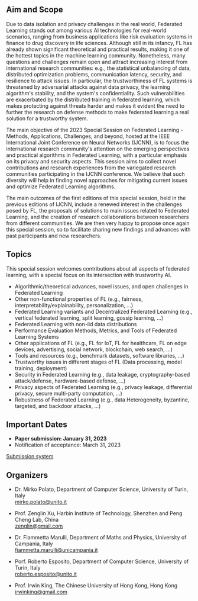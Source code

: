<!-- <p align="center">
  <a href="https://2023.ijcnn.org/">
    <img src="./logo_ss_ijcnn2023.png" />
  </a>
</p> -->

## Aim and Scope

Due to data isolation and privacy challenges in the real world, Federated Learning stands out among various AI technologies for real-world scenarios, ranging from business applications like risk evaluation systems in finance to drug discovery in life sciences. Although still in its infancy, FL has already shown significant theoretical and practical results, making it one of the hottest topics in the machine learning community. Nonetheless, many questions and challenges remain open and attract increasing interest from international research communities: e.g., the statistical unbalancing of data, distributed optimization problems, communication latency, security, and resilience to attack issues. In particular, the trustworthiness of FL systems is threatened by adversarial attacks against data privacy, the learning algorithm's stability, and the system's confidentiality. Such vulnerabilities are exacerbated by the distributed training in federated learning, which makes protecting against threats harder and makes it evident the need to further the research on defense methods to make federated learning a real solution for a trustworthy system.

The main objective of the 2023 Special Session on Federated Learning - Methods, Applications, Challenges, and beyond, hosted at the IEEE International Joint Conference on Neural Networks (IJCNN), is to focus the international research community's attention on the emerging perspectives and practical algorithms in Federated Learning, with a particular emphasis on its privacy and security aspects. This session aims to collect novel contributions and research experiences from the variegated research communities participating in the IJCNN conference. We believe that such diversity will help in finding novel approaches for mitigating current issues and optimize Federated Learning algorithms.

The main outcomes of the first editions of this special session, held in the previous editions of IJCNN, include a renewed interest in the challenges posed by FL, the proposals of solutions to main issues related to Federated Learning, and the creation of research collaborations between researchers from different communities. We are then very happy to propose once again this special session, so to facilitate sharing new findings and advances with past participants and new researchers.

## Topics

This special session welcomes contributions about all aspects of federated learning, with a special focus on its intersection with trustworthy AI.

- Algorithmic/theoretical advances, novel issues, and open challenges in Federated Learning
- Other non-functional properties of FL (e.g., fairness, interpretability/explainability, personalization, ...)
- Federated Learning variants and Decentralized Federated Learning (e.g., vertical federated learning, split learning, gossip learning, ...)
- Federated Learning with non-iid data distributions
- Performance Evaluation Methods, Metrics, and Tools of Federated Learning Systems
- Other applications of FL (e.g., FL for IoT, FL for healthcare, FL on edge devices, advertising, social network, blockchain, web search, ...)
- Tools and resources (e.g., benchmark datasets, software libraries, ...)
- Trustworthy issues in different stages of FL (Data processing, model training, deployment)
- Security in Federated Learning (e.g., data leakage, cryptography-based attack/defense, hardware-based defense, ...)
- Privacy aspects of Federated Learning (e.g., privacy leakage, differential privacy, secure multi-party computation, ...)
- Robustness of Federated Learning (e.g., data Heterogeneity, byzantine, targeted, and backdoor attacks, ...)


## Important Dates

- **Paper submission: January 31, 2023**
- Notification of acceptance: March 31, 2023

[Submission system](https://edas.info/N30081) 


## Organizers
- Dr. Mirko Polato, Department of Computer Science, University of Turin, Italy\
  mirko.polato@unito.it

- Prof. Zenglin Xu, Harbin Institute of Technology, Shenzhen and Peng Cheng Lab, China\
  zenglin@gmail.com

- Dr. Fiammetta Marulli, Department of Maths and Physics, University of Campania, Italy\
  fiammetta.marulli@unicampania.it

- Porf. Roberto Esposito, Department of Computer Science, University of Turin, Italy\
  roberto.esposito@unito.it

- Prof. Irwin King, The Chinese University of Hong Kong, Hong Kong\
  irwinking@gmail.com
